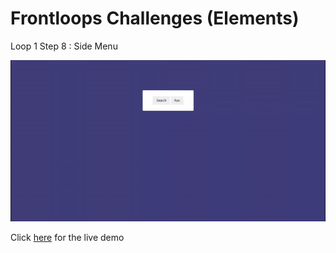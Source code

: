 # Frontloops Challenges (Elements)

Loop 1 Step 8 : Side Menu

![preview image](./design/preview.gif "Click below for live demo")

Click [here](https://zathio.github.io/frontloops-challenges/elements-challenges/loop1-step8/) for the live demo